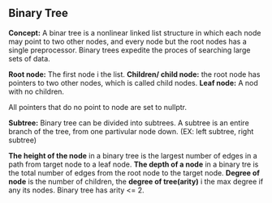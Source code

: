 ## Binary Tree
**Concept:** A binar tree is a nonlinear linked list structure in which each node may point to two other nodes, and every node but the root nodes has a single preprocessor. Binary trees expedite the proces of searching large sets of data.

**Root node:** The first node i the list. 
**Children/ child node:** the root node has pointers to two other nodes, which is called child nodes.
**Leaf node:** A nod with no children.

All pointers that do no point to node are set to nullptr.

**Subtree:** Binary tree can be divided into subtrees. A subtree is an entire branch of the tree, from one partivular node down. (EX: left subtree, right subtree)

**The height of the node** in a binary tree is the largest number of edges in a path from  target node to a leaf node.
**The depth of a node** in a binary tre is the total number of edges from the root node to the target node. 
**Degree of node** is the number of children, the **degree of tree(arity)** i the max degree if any its nodes. Binary tree has arity <= 2. 
